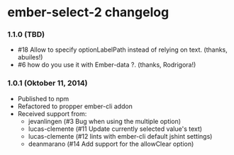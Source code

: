 # ember-select-2 changelog

### 1.1.0 (TBD)

* #18 Allow to specify optionLabelPath instead of relying on text. (thanks, abuiles!)
* #6 how do you use it with Ember-data ?. (thanks, Rodrigora!)

### 1.0.1 (Oktober 11, 2014)

* Published to npm
* Refactored to propper ember-cli addon
* Received support from:
	* jevanlingen (#3 Bug when using the multiple option)
	* lucas-clemente (#11 Update currently selected value's text)
	* lucas-clemente (#12 lints with ember-cli default jshint settings)
	* deanmarano (#14 Add support for the allowClear option)